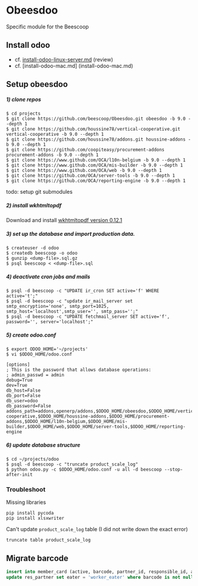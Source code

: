 # Obeesdoo
Specific module for the Beescoop

## Install odoo

- cf. [install-odoo-linux-server.md](install-odoo-linux-server.md) (review)
- cf. [install-odoo-mac.md] (install-odoo-mac.md)

## Setup obeesdoo

##### 1) clone repos

```
$ cd projects
$ git clone https://github.com/beescoop/Obeesdoo.git obeesdoo -b 9.0 --depth 1
$ git clone https://github.com/houssine78/vertical-cooperative.git vertical-cooperative -b 9.0 --depth 1
$ git clone https://github.com/houssine78/addons.git houssine-addons -b 9.0 --depth 1
$ git clone https://github.com/coopiteasy/procurement-addons procurement-addons -b 9.0 --depth 1
$ git clone https://www.github.com/OCA/l10n-belgium -b 9.0 --depth 1
$ git clone https://www.github.com/OCA/mis-builder -b 9.0 --depth 1
$ git clone https://www.github.com/OCA/web -b 9.0 --depth 1
$ git clone https://github.com/OCA/server-tools -b 9.0 --depth 1
$ git clone https://github.com/OCA/reporting-engine -b 9.0 --depth 1
```

todo: setup git submodules

##### 2) install wkhtmltopdf

Download and install [wkhtmltopdf version 0.12.1](https://github.com/wkhtmltopdf/wkhtmltopdf/releases/0.12.1)

##### 3) set up the database and import production data.


```
$ createuser -d odoo
$ createdb beescoop -o odoo
$ gunzip <dump-file>.sql.gz
$ psql beescoop < <dump-file>.sql
```

##### 4) deactivate cron jobs and mails 

```
$ psql -d beescoop -c "UPDATE ir_cron SET active='f' WHERE active='t';"
$ psql -d beescoop -c "update ir_mail_server set smtp_encryption='none', smtp_port=1025, smtp_host='localhost',smtp_user='', smtp_pass='';"
$ psql -d beescoop -c "UPDATE fetchmail_server SET active='f', password='', server='localhost';"
```

##### 5) create odoo.conf

```
$ export ODOO_HOME='~/projects'
$ vi $ODOO_HOME/odoo.conf
```

```
[options]
; This is the password that allows database operations:
; admin_passwd = admin
debug=True
dev=True
db_host=False
db_port=False
db_user=odoo
db_password=False
addons_path=addons,openerp/addons,$ODOO_HOME/obeesdoo,$ODOO_HOME/vertical-cooperative,$ODOO_HOME/houssine-addons,$ODOO_HOME/procurement-addons,$ODOO_HOME/l10n-belgium,$ODOO_HOME/mis-builder,$ODOO_HOME/web,$ODOO_HOME/server-tools,$ODOO_HOME/reporting-engine
```

##### 6) update database structure

```
$ cd ~/projects/odoo
$ psql -d beescoop -c "truncate product_scale_log"
$ python odoo.py -c $ODOO_HOME/odoo.conf -u all -d beescoop --stop-after-init
```

### Troubleshoot

 Missing libraries

 ```
 pip install pycoda
 pip install xlsxwriter
 ```

 Can't update `product_scale_log` table (I did not write down the exact error)

 ```
 truncate table product_scale_log
 ```

## Migrate barcode

```sql
insert into member_card (active, barcode, partner_id, responsible_id, activation_date) select 't', barcode, id, 1, '2016-01-01' from res_partner where barcode is not null;
update res_partner set eater = 'worker_eater' where barcode is not null;
```
